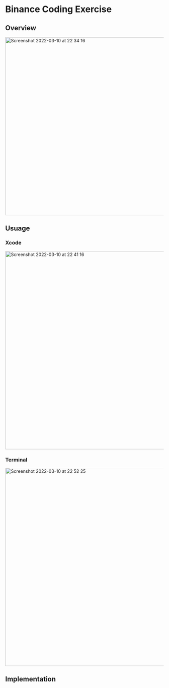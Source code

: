 # Binance Coding Exercise

## Overview
<img width="565" alt="Screenshot 2022-03-10 at 22 34 16" src="https://user-images.githubusercontent.com/3674185/157766900-5c7592cb-7f65-4798-bf78-5bc4a0a02ad0.png">

## Usuage

### Xcode
<img width="629" alt="Screenshot 2022-03-10 at 22 41 16" src="https://user-images.githubusercontent.com/3674185/157767094-f9cac9ea-2ab5-4b11-8be5-471d0cedb1d6.png">

### Terminal
<img width="629" alt="Screenshot 2022-03-10 at 22 52 25" src="https://user-images.githubusercontent.com/3674185/157768435-966c610a-6c8c-4904-ade4-f59cdaf54f8f.png">

## Implementation

